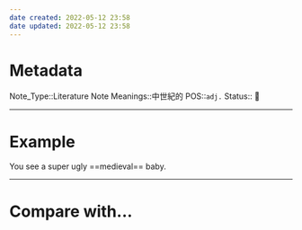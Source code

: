 ```yaml
---
date created: 2022-05-12 23:58
date updated: 2022-05-12 23:58
---
```


# Metadata

Note_Type::Literature Note
Meanings::中世紀的
POS::`adj.`
Status:: 👶

---

# Example

You see a super ugly ==medieval== baby.

---

# Compare with...
